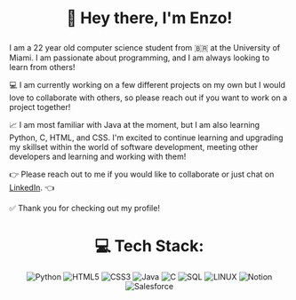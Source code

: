 # <p align="center"> 👋 Hey there, I'm Enzo! </p>
I am a 22 year old computer science student from 🇧🇷 at the University of Miami. I am passionate about programming, and I am always looking to learn from others!

💻 I am currently working on a few different projects on my own but I would love to collaborate with others, so please reach out if you want to work on a project together!

📈 I am most familiar with Java at the moment, but I am also learning Python, C, HTML, and CSS. I'm excited to continue learning and upgrading my skillset within the world of software development, meeting other developers and learning and working with them!

👉 Please reach out to me if you would like to collaborate or just chat on [LinkedIn](https://www.linkedin.com/in/enzo-carvalho-872218230/). 👈

✅ Thank you for checking out my profile!

<div align="center">

# 💻 Tech Stack:
![Python](https://img.shields.io/badge/python-3670A0?style=for-the-badge&logo=python&logoColor=ffdd54) ![HTML5](https://img.shields.io/badge/html5-%23E34F26.svg?style=for-the-badge&logo=html5&logoColor=white) ![CSS3](https://img.shields.io/badge/css3-%231572B6.svg?style=for-the-badge&logo=css3&logoColor=white) ![Java](https://img.shields.io/badge/Java-ED2E26.svg?style=for-the-badge&logo=Java&logoColor=white) ![C](https://img.shields.io/badge/Programming%20language-%231572B6.svg?style=for-the-badge&logo=C&logoColor=white) ![SQL](https://img.shields.io/badge/SQL-003B57.svg?style=for-the-badge&logo=sqlite&logoColor=white) ![LINUX](https://img.shields.io/badge/Linux-FCC624?style=for-the-badge&logo=linux&logoColor=black) ![Notion](https://img.shields.io/badge/Notion-%23000000.svg?style=for-the-badge&logo=notion&logoColor=white) ![Salesforce](https://img.shields.io/badge/Salesforce-%230db7ed.svg?style=for-the-badge&logo=salesforce&logoColor=white)

</div>

